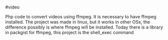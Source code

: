 #video

Php code to convert videos using ffmpeg. It is necessary to have ffmpeg installed.
The project was made in linux, but it works in other OSs, the difference possibly is where ffmpeg will be installed. Today there is a library in packgist for ffmpeg, this project is the shell_exec command

